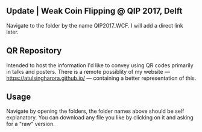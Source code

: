 ## Update | Weak Coin Flipping @ QIP 2017, Delft
Navigate to the folder by the name QIP2017_WCF. I will add a direct link later.

## QR Repository
Intended to host the information I'd like to convey using QR codes primarily in talks and posters. There is a remote possiblity of my website — https://atulsingharora.github.io/ — containing a better representation of this.

## Usage
Navigate by opening the folders, the folder names above should be self explanatory. You can download any file you like by clicking on it and asking for a "raw" version.
